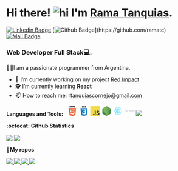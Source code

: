 # Hi there! <img src="https://user-images.githubusercontent.com/1303154/88677602-1635ba80-d120-11ea-84d8-d263ba5fc3c0.gif" width="28px" alt="hi"> I'm [Rama Tanquias](https://www.linkedin.com/in/ramiro-tanquias/). 

[![Linkedin Badge](https://img.shields.io/badge/-Ramiro-0e76a8?style=flat&labelColor=0e76a8&logo=linkedin&logoColor=white)](https://www.linkedin.com/in/ramiro-tanquias/) 
[![Github Badge](https://img.shields.io/badge/-ramatc-rgb(36,%2041,%2046)?style=flat&labelColor=rgb(36,%2041,%2046)&logo=github&logoColor=white)](https://github.com/ramatc)
[![Mail Badge](https://img.shields.io/badge/-rtanquiascornejo-c0392b?style=flat&labelColor=c0392b&logo=gmail&logoColor=white)](mailto:rtanquiascornejo@gmail.com)

### Web Developer Full Stack💻.

💪🏼I am a passionate programmer from Argentina.
- 🔭 I’m currently working on my project [Red Impact](https://github.com/ramatc/red-impact)
- 🕵 I’m currently learning **React**
- 📫 How to reach me: rtanquiascornejo@gmail.com <br>

**Languages and Tools:**  &nbsp;
<code><img width="26px" src="https://raw.githubusercontent.com/github/explore/80688e429a7d4ef2fca1e82350fe8e3517d3494d/topics/html/html.png"></code> 
<code><img width="26px" src="https://raw.githubusercontent.com/github/explore/80688e429a7d4ef2fca1e82350fe8e3517d3494d/topics/css/css.png"></code>
<code><img width="26px" src="https://raw.githubusercontent.com/github/explore/80688e429a7d4ef2fca1e82350fe8e3517d3494d/topics/javascript/javascript.png"></code>
<code><img width="26px" src="https://raw.githubusercontent.com/github/explore/80688e429a7d4ef2fca1e82350fe8e3517d3494d/topics/nodejs/nodejs.png"></code>
<code><img width="26px" src="https://raw.githubusercontent.com/github/explore/80688e429a7d4ef2fca1e82350fe8e3517d3494d/topics/react/react.png"></code>
<code><img width="26px" src="https://raw.githubusercontent.com/github/explore/80688e429a7d4ef2fca1e82350fe8e3517d3494d/topics/express/express.png"></code>
<code><img width="26px" src="https://cdn.icon-icons.com/icons2/2415/PNG/512/mysql_original_wordmark_logo_icon_146417.png"></code>

**:octocat: Github Statistics**
<p>
    <img align="center" src="https://github-readme-stats.vercel.app/api?username=ramatc&hide=contribs,prs&theme=tokyonight&show_icons=true"/>
    <img align="center" src="https://github-readme-stats.vercel.app/api/top-langs/?username=ramatc&layout=compact&theme=tokyonight"/>
</p>

**📁My repos**
<p align="left">
  <a href="https://github.com/ramatc/js-coderhouse"><img src="https://github-readme-stats.vercel.app/api/pin/?username=ramatc&repo=js-coderhouse&langs_count=5&theme=tokyonight">
  <a href="https://github.com/ramatc/kicks-dh"><img src="https://github-readme-stats.vercel.app/api/pin/?username=ramatc&repo=kicks-dh&langs_count=5&theme=tokyonight">
  <a href="https://github.com/ramatc/red-impact"><img src="https://github-readme-stats.vercel.app/api/pin/?username=ramatc&repo=red-impact&langs_count=5&theme=tokyonight">
  <a href="https://github.com/ramatc/dashboard-kicks"><img src="https://github-readme-stats.vercel.app/api/pin/?username=ramatc&repo=dashboard-kicks&langs_count=5&theme=tokyonight">
</p>  
